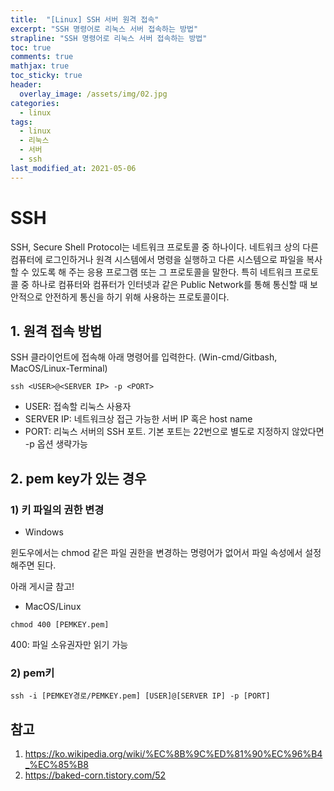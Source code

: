 ```yaml
---
title:  "[Linux] SSH 서버 원격 접속"
excerpt: "SSH 명령어로 리눅스 서버 접속하는 방법"
strapline: "SSH 명령어로 리눅스 서버 접속하는 방법"
toc: true
comments: true
mathjax: true
toc_sticky: true
header:
  overlay_image: /assets/img/02.jpg
categories:
  - linux
tags:
  - linux
  - 리눅스
  - 서버
  - ssh
last_modified_at: 2021-05-06
---
```


# SSH
SSH, Secure Shell Protocol는 네트워크 프로토콜 중 하나이다.
네트워크 상의 다른 컴퓨터에 로그인하거나 원격 시스템에서 명령을 실행하고 다른 시스템으로 
파일을 복사할 수 있도록 해 주는 응용 프로그램 또는 그 프로토콜을 말한다.
특히  네트워크 프로토콜 중 하나로 컴퓨터와 컴퓨터가 인터넷과 같은 Public Network를 통해 
통신할 때 보안적으로 안전하게 통신을 하기 위해 사용하는 프로토콜이다.

## 1. 원격 접속 방법
SSH 클라이언트에 접속해 아래 명령어를 입력한다.
(Win-cmd/Gitbash, MacOS/Linux-Terminal)

```shell
ssh <USER>@<SERVER IP> -p <PORT>
```

- USER: 접속할 리눅스 사용자
- SERVER IP: 네트워크상 접근 가능한 서버 IP 혹은 host name
- PORT: 리눅스 서버의 SSH 포트. 기본 포트는 22번으로 별도로 지정하지 않았다면 -p 옵션 생략가능

## 2. pem key가 있는 경우

### 1) 키 파일의 권한 변경
- Windows

윈도우에서는 chmod 같은 파일 권한을 변경하는 명령어가 없어서 파일 속성에서 설정해주면 된다.

아래 게시글 참고!





- MacOS/Linux
```shell
chmod 400 [PEMKEY.pem]
```
400: 파일 소유권자만 읽기 가능

### 2) pem키

```shell
ssh -i [PEMKEY경로/PEMKEY.pem] [USER]@[SERVER IP] -p [PORT]
```

## 참고
1. https://ko.wikipedia.org/wiki/%EC%8B%9C%ED%81%90%EC%96%B4_%EC%85%B8
2. https://baked-corn.tistory.com/52
